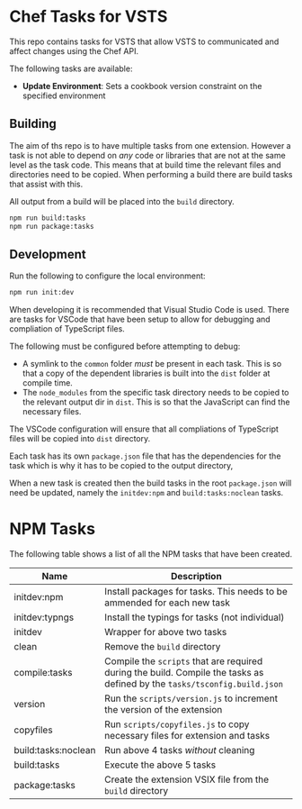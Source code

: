 # Chef Tasks for VSTS

This repo contains tasks for VSTS that allow VSTS to communicated and affect changes using the Chef API.

The following tasks are available:

* **Update Environment**: Sets a cookbook version constraint on the specified environment

## Building

The aim of ths repo is to have multiple tasks from one extension.  However a task is not able to depend on _any_ code or libraries that are not at the same level as the task code.  This means that at build time the relevant files and directories need to be copied.  When performing a build there are build tasks that assist with this.

All output from a build will be placed into the `build` directory.

```bash
npm run build:tasks
npm run package:tasks
```

## Development

Run the following to configure the local environment:

```bash
npm run init:dev
```

When developing it is recommended that Visual Studio Code is used.  There are tasks for VSCode that have been setup to allow for debugging and compliation of TypeScript files.

The following must be configured before attempting to debug:

 - A symlink to the `common` folder _must_ be present in each task.  This is so that a copy of the dependent libraries is built into the `dist` folder at compile time.
 - The `node_modules` from the specific task directory needs to be copied to the relevant output dir in `dist`.  This is so that the JavaScript can find the necessary files.

The VSCode configuration will ensure that all compliations of TypeScript files will be copied into `dist` directory.

Each task has its own `package.json` file that has the dependencies for the task which is why it has to be copied to the output directory,

When a new task is created then the build tasks in the root `package.json` will need be updated, namely the `initdev:npm` and `build:tasks:noclean` tasks.

# NPM Tasks

The following table shows a list of all the NPM tasks that have been created.

| Name | Description |
|------|-------------|
| initdev:npm | Install packages for tasks.  This needs to be ammended for each new task |
| initdev:typngs | Install the typings for tasks (not individual) |
| initdev | Wrapper for above two tasks |
| clean | Remove the `build` directory |
| compile:tasks | Compile the `scripts` that are required during the build.  Compile the tasks as defined by the `tasks/tsconfig.build.json` |
| version | Run the `scripts/version.js` to increment the version of the extension |
| copyfiles | Run `scripts/copyfiles.js` to copy necessary files for extension and tasks |
| build:tasks:noclean | Run above 4 tasks _without_ cleaning |
| build:tasks | Execute the above 5 tasks |
| package:tasks | Create the extension VSIX file from the `build` directory |